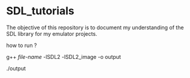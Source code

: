 # SDL_tutorials

The objective of this repository is to document my understanding of the SDL library for my emulator projects.

how to run ?

g++ _file-name_ -lSDL2 -lSDL2_image -o output

./output
